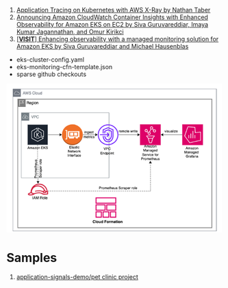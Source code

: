 
1. [Application Tracing on Kubernetes with AWS X-Ray by Nathan Taber](https://aws.amazon.com/blogs/compute/application-tracing-on-kubernetes-with-aws-x-ray/)
1. [Announcing Amazon CloudWatch Container Insights with Enhanced Observability for Amazon EKS on EC2 by Siva Guruvareddiar, Imaya Kumar Jagannathan, and Omur Kirikci ](https://aws.amazon.com/blogs/mt/new-container-insights-with-enhanced-observability-for-amazon-eks/)
1. [[**VISIT**] Enhancing observability with a managed monitoring solution for Amazon EKS by Siva Guruvareddiar and Michael Hausenblas](https://aws.amazon.com/blogs/mt/enhancing-observability-with-a-managed-monitoring-solution-for-amazon-eks/)
- eks-cluster-config.yaml
- eks-monitoring-cfn-template.json
- sparse github checkouts

<img src="./images/amazon-eks-observability-1.png" title="amazon-eks-observability" width="900"/>

# Samples

1. [application-signals-demo/pet clinic project](https://github.com/aws-observability/application-signals-demo#eks-demo)